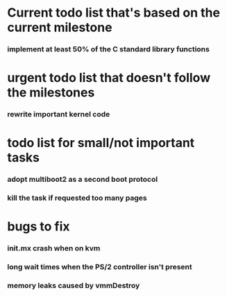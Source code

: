 # Current todo list that's based on the current milestone
### implement at least 50% of the C standard library functions

# urgent todo list that doesn't follow the milestones
### rewrite important kernel code 

# todo list for small/not important tasks
### adopt multiboot2 as a second boot protocol
### kill the task if requested too many pages

# bugs to fix
### init.mx crash when on kvm
### long wait times when the PS/2 controller isn't present
### memory leaks caused by vmmDestroy